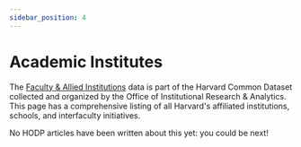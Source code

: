 ```yaml
---
sidebar_position: 4
---
```


# Academic Institutes


The [Faculty & Allied Institutions](https://oira.harvard.edu/factbook/fact-book-faculties/) data is part of the Harvard Common Dataset collected and organized by the Office of Institutional Research & Analytics. This page has a comprehensive listing of all Harvard's affiliated institutions, schools, and interfaculty initiatives. 

No HODP articles have been written about this yet: you could be next!
